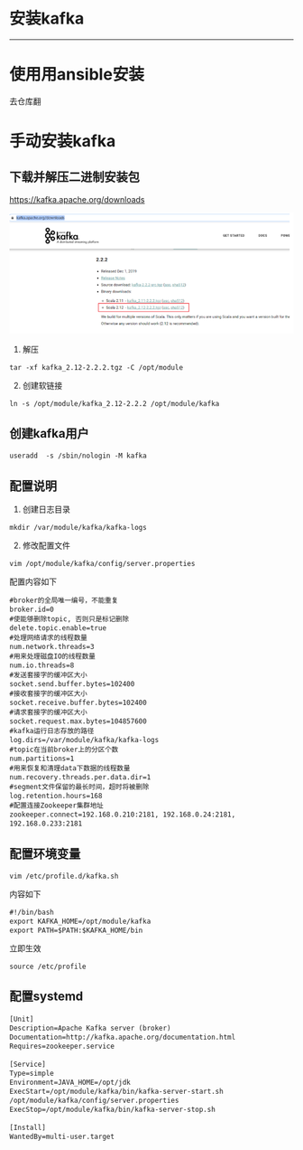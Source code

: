 #   安装kafka

----

#   使用用ansible安装
去仓库翻

#   手动安装kafka
##  下载并解压二进制安装包
https://kafka.apache.org/downloads

![](../images/2021/05/20210507103625.png)

1.  解压

```
tar -xf kafka_2.12-2.2.2.tgz -C /opt/module
```

2.  创建软链接

```
ln -s /opt/module/kafka_2.12-2.2.2 /opt/module/kafka
```

##  创建kafka用户

```
useradd  -s /sbin/nologin -M kafka
```

##  配置说明
1.  创建日志目录

```
mkdir /var/module/kafka/kafka-logs
```

2.  修改配置文件

```
vim /opt/module/kafka/config/server.properties
```

配置内容如下

```
#broker的全局唯一编号，不能重复
broker.id=0
#使能够删除topic, 否则只是标记删除
delete.topic.enable=true
#处理网络请求的线程数量
num.network.threads=3
#用来处理磁盘IO的线程数量
num.io.threads=8
#发送套接字的缓冲区大小
socket.send.buffer.bytes=102400
#接收套接字的缓冲区大小
socket.receive.buffer.bytes=102400
#请求套接字的缓冲区大小
socket.request.max.bytes=104857600
#kafka运行日志存放的路径
log.dirs=/var/module/kafka/kafka-logs
#topic在当前broker上的分区个数
num.partitions=1
#用来恢复和清理data下数据的线程数量
num.recovery.threads.per.data.dir=1
#segment文件保留的最长时间，超时将被删除
log.retention.hours=168
#配置连接Zookeeper集群地址
zookeeper.connect=192.168.0.210:2181, 192.168.0.24:2181, 192.168.0.233:2181
```

##  配置环境变量

```
vim /etc/profile.d/kafka.sh
```

内容如下

```
#!/bin/bash
export KAFKA_HOME=/opt/module/kafka
export PATH=$PATH:$KAFKA_HOME/bin
```

立即生效

```
source /etc/profile
```

##  配置systemd

```
[Unit]
Description=Apache Kafka server (broker)
Documentation=http://kafka.apache.org/documentation.html
Requires=zookeeper.service

[Service]
Type=simple
Environment=JAVA_HOME=/opt/jdk
ExecStart=/opt/module/kafka/bin/kafka-server-start.sh /opt/module/kafka/config/server.properties
ExecStop=/opt/module/kafka/bin/kafka-server-stop.sh

[Install]
WantedBy=multi-user.target
```
